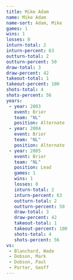 ```yaml
---
title: Mike Adam
name: Mike Adam
name-sort: Adam, Mike
games: 1
wins: 1
losses: 0
inturn-total: 2
inturn-percent: 63
outturn-total: 2
outturn-percent: 50
draw-total: 3
draw-percent: 42
takeout-total: 1
takeout-percent: 100
shots-total: 4
shots-percent: 56
years:
 - year: 2003
   event: Brier
   team: "NL"
   position: Alternate
 - year: 2004
   event: Brier
   team: "NL"
   position: Alternate
 - year: 2005
   event: Brier
   team: "NL"
   position: Lead
   games: 1
   wins: 1
   losses: 0
   inturn-total: 2
   inturn-percent: 63
   outturn-total: 2
   outturn-percent: 50
   draw-total: 3
   draw-percent: 42
   takeout-total: 1
   takeout-percent: 100
   shots-total: 4
   shots-percent: 56
vs:
 - Blanchard, Wade
 - Dobson, Mark
 - Dobson, Paul
 - Porter, Geoff
---
```

